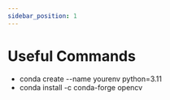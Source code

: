 ```yaml
---
sidebar_position: 1
---
```

# Useful Commands

* conda create --name yourenv python=3.11
* conda install -c conda-forge opencv
